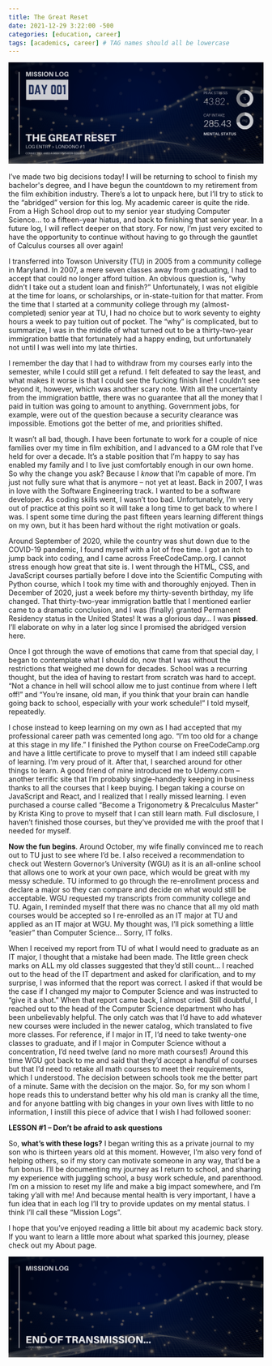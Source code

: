 ```yaml
---
title: The Great Reset
date: 2021-12-29 3:22:00 -500
categories: [education, career]
tags: [academics, career] # TAG names should all be lowercase
---
```


![entry001 header image](/assets/images/entry001.png)

I’ve made two big decisions today! I will be returning to school to finish my bachelor's degree, and I have begun the countdown to my retirement from the film exhibition industry. There’s a lot to unpack here, but I’ll try to stick to the “abridged” version for this log. My academic career is quite the ride. From a High School drop out to my senior year studying Computer Science… to a fifteen-year hiatus, and back to finishing that senior year. In a future log, I will reflect deeper on that story. For now, I’m just very excited to have the opportunity to continue without having to go through the gauntlet of Calculus courses all over again!

I transferred into Towson University (TU) in 2005 from a community college in Maryland. In 2007, a mere seven classes away from graduating, I had to accept that could no longer afford tuition. An obvious question is, “why didn’t I take out a student loan and finish?” Unfortunately, I was not eligible at the time for loans, or scholarships, or in-state-tuition for that matter. From the time that I started at a community college through my (almost-completed) senior year at TU, I had no choice but to work seventy to eighty hours a week to pay tuition out of pocket. The “why” is complicated, but to summarize, I was in the middle of what turned out to be a thirty-two-year immigration battle that fortunately had a happy ending, but unfortunately not until I was well into my late thirties.

I remember the day that I had to withdraw from my courses early into the semester, while I could still get a refund. I felt defeated to say the least, and what makes it worse is that I could see the fucking finish line! I couldn’t see beyond it, however, which was another scary note. With all the uncertainty from the immigration battle, there was no guarantee that all the money that I paid in tuition was going to amount to anything. Government jobs, for example, were out of the question because a security clearance was impossible. Emotions got the better of me, and priorities shifted.

It wasn’t all bad, though. I have been fortunate to work for a couple of nice families over my time in film exhibition, and I advanced to a GM role that I’ve held for over a decade. It’s a stable position that I’m happy to say has enabled my family and I to live just comfortably enough in our own home. So why the change you ask? Because I _know_ that I’m capable of more. I’m just not fully sure what that is anymore – not yet at least. Back in 2007, I was in love with the Software Engineering track. I wanted to be a software developer. As coding skills went, I wasn’t too bad. Unfortunately, I’m very out of practice at this point so it will take a long time to get back to where I was. I spent some time during the past fifteen years learning different things on my own, but it has been hard without the right motivation or goals.

Around September of 2020, while the country was shut down due to the COVID-19 pandemic, I found myself with a lot of free time. I got an itch to jump back into coding, and I came across FreeCodeCamp.org. I cannot stress enough how great that site is. I went through the HTML, CSS, and JavaScript courses partially before I dove into the Scientific Computing with Python course, which I took my time with and thoroughly enjoyed. Then in December of 2020, just a week before my thirty-seventh birthday, my life changed. That thirty-two-year immigration battle that I mentioned earlier came to a dramatic conclusion, and I was (finally) granted Permanent Residency status in the United States! It was a glorious day… I was **pissed**. I’ll elaborate on why in a later log since I promised the abridged version here.

Once I got through the wave of emotions that came from that special day, I began to contemplate what I should do, now that I was without the restrictions that weighed me down for decades. School was a recurring thought, but the idea of having to restart from scratch was hard to accept. “Not a chance in hell will school allow me to just continue from where I left off!” and “You’re insane, old man, if you think that your brain can handle going back to school, especially with your work schedule!” I told myself, repeatedly.

I chose instead to keep learning on my own as I had accepted that my professional career path was cemented long ago. “I’m too old for a change at this stage in my life.” I finished the Python course on FreeCodeCamp.org and have a little certificate to prove to myself that I am indeed still capable of learning. I’m very proud of it. After that, I searched around for other things to learn. A good friend of mine introduced me to Udemy.com – another terrific site that I’m probably single-handedly keeping in business thanks to all the courses that I keep buying. I began taking a course on JavaScript and React, and I realized that I really missed learning. I even purchased a course called “Become a Trigonometry & Precalculus Master” by Krista King to prove to myself that I can still learn math. Full disclosure, I haven’t finished those courses, but they’ve provided me with the proof that I needed for myself.

**Now the fun begins**. Around October, my wife finally convinced me to reach out to TU just to see where I’d be. I also received a recommendation to check out Western Governor’s University (WGU) as it is an all-online school that allows one to work at your own pace, which would be great with my messy schedule. TU informed to go through the re-enrollment process and declare a major so they can compare and decide on what would still be acceptable. WGU requested my transcripts from community college and TU. Again, I reminded myself that there was no chance that all my old math courses would be accepted so I re-enrolled as an IT major at TU and applied as an IT major at WGU. My thought was, I’ll pick something a little “easier” than Computer Science… Sorry, IT folks.

When I received my report from TU of what I would need to graduate as an IT major, I thought that a mistake had been made. The little green check marks on ALL my old classes suggested that they’d still count… I reached out to the head of the IT department and asked for clarification, and to my surprise, I was informed that the report was correct. I asked if that would be the case if I changed my major to Computer Science and was instructed to “give it a shot.” When that report came back, I almost cried. Still doubtful, I reached out to the head of the Computer Science department who has been unbelievably helpful. The only catch was that I’d have to add whatever new courses were included in the newer catalog, which translated to five more classes. For reference, if I major in IT, I’d need to take twenty-one classes to graduate, and if I major in Computer Science without a concentration, I’d need twelve (and no more math courses!) Around this time WGU got back to me and said that they’d accept a handful of courses but that I’d need to retake all math courses to meet their requirements, which I understood.
The decision between schools took me the better part of a minute. Same with the decision on the major. So, for my son whom I hope reads this to understand better why his old man is cranky all the time, and for anyone battling with big changes in your own lives with little to no information, I instill this piece of advice that I wish I had followed sooner:

**LESSON #1 – Don’t be afraid to ask questions**

So, **what’s with these logs?** I began writing this as a private journal to my son who is thirteen years old at this moment. However, I’m also very fond of helping others, so if my story can motivate someone in any way, that’d be a fun bonus. I’ll be documenting my journey as I return to school, and sharing my experience with juggling school, a busy work schedule, and parenthood. I’m on a mission to reset my life and make a big impact somewhere, and I’m taking y’all with me! And because mental health is very important, I have a fun idea that in each log I’ll try to provide updates on my mental status. I think I’ll call these “Mission Logs”.

I hope that you’ve enjoyed reading a little bit about my academic back story. If you want to learn a little more about what sparked this journey, please check out my About page.

![end of transmission footer image](/assets/images/end-transmission.png)
